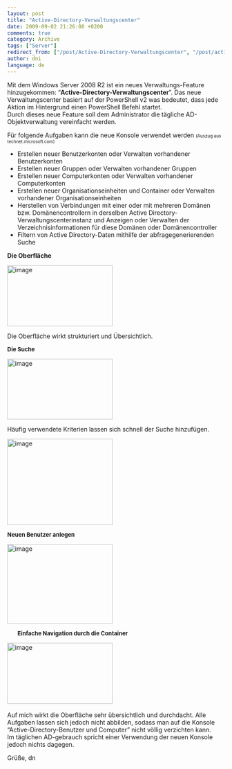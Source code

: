 ```yaml
---
layout: post
title: "Active-Directory-Verwaltungscenter"
date: 2009-09-02 21:26:00 +0200
comments: true
category: Archive
tags: ["Server"]
redirect_from: ["/post/Active-Directory-Verwaltungscenter", "/post/active-directory-verwaltungscenter"]
author: dni
language: de
---
```

<!-- more -->
<p>Mit dem Windows Server 2008 R2 ist ein neues Verwaltungs-Feature hinzugekommen: “<strong>Active-Directory-Verwaltungscenter</strong>”. Das neue Verwaltungscenter basiert auf der PowerShell v2 was bedeutet, dass jede Aktion im Hintergrund einen PowerShell Befehl startet.     <br />Durch dieses neue Feature soll dem Administrator die tägliche AD-Objektverwaltung vereinfacht werden. </p>  <p>Für folgende Aufgaben kann die neue Konsole verwendet werden <font size="1">(Auszug aus technet.microsoft.com)</font></p>  <ul>   <li>Erstellen neuer Benutzerkonten oder Verwalten vorhandener Benutzerkonten </li>    <li>Erstellen neuer Gruppen oder Verwalten vorhandener Gruppen </li>    <li>Erstellen neuer Computerkonten oder Verwalten vorhandener Computerkonten </li>    <li>Erstellen neuer Organisationseinheiten und Container oder Verwalten vorhandener Organisationseinheiten </li>    <li>Herstellen von Verbindungen mit einer oder mit mehreren Domänen bzw. Domänencontrollern in derselben Active Directory-Verwaltungscenterinstanz und Anzeigen oder Verwalten der Verzeichnisinformationen für diese Domänen oder Domänencontroller </li>    <li>Filtern von Active Directory-Daten mithilfe der abfragegenerierenden Suche </li> </ul> <font size="2"></font>  <p><strong>Die Oberfläche</strong></p>  <p><a href="/assets/archive/image_63.png" target="_blank"><img style="border-right-width: 0px; display: inline; border-top-width: 0px; border-bottom-width: 0px; border-left-width: 0px" title="image" border="0" alt="image" src="/assets/archive/image_thumb_63.png" width="244" height="141" /></a> </p>  <p>Die Oberfläche wirkt strukturiert und Übersichtlich. </p>  <p><strong><font size="2">Die Suche</font></strong></p>  <p><a href="/assets/archive/image_64.png" target="_blank"><img style="border-right-width: 0px; display: inline; border-top-width: 0px; border-bottom-width: 0px; border-left-width: 0px" title="image" border="0" alt="image" src="/assets/archive/image_thumb_64.png" width="244" height="140" /></a> </p>  <p>Häufig verwendete Kriterien lassen sich schnell der Suche hinzufügen.</p>  <p><a href="/assets/archive/image_65.png" target="_blank"><img style="border-right-width: 0px; display: inline; border-top-width: 0px; border-bottom-width: 0px; border-left-width: 0px" title="image" border="0" alt="image" src="/assets/archive/image_thumb_65.png" width="244" height="199" /></a> </p>  <p><strong><font size="2">Neuen Benutzer anlegen</font></strong></p>  <p><a href="/assets/archive/image_66.png" target="_blank"><img style="border-right-width: 0px; display: inline; border-top-width: 0px; border-bottom-width: 0px; border-left-width: 0px" title="image" border="0" alt="image" src="/assets/archive/image_thumb_66.png" width="244" height="184" /></a> </p>  <ul><strong><font size="2">Einfache Navigation durch die Container</font></strong></ul>  <p><a href="/assets/archive/image_67.png" target="_blank"><img style="border-right-width: 0px; display: inline; border-top-width: 0px; border-bottom-width: 0px; border-left-width: 0px" title="image" border="0" alt="image" src="/assets/archive/image_thumb_67.png" width="244" height="141" /></a>&#160;</p>  <p>Auf mich wirkt die Oberfläche sehr übersichtlich und durchdacht. Alle Aufgaben lassen sich jedoch nicht abbilden, sodass man auf die Konsole “Active-Directory-Benutzer und Computer” nicht völlig verzichten kann.    <br />Im täglichen AD-gebrauch spricht einer Verwendung der neuen Konsole jedoch nichts dagegen.</p>  <p>Grüße, dn</p>

